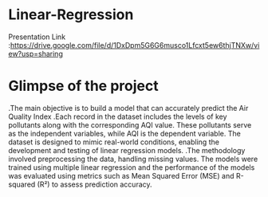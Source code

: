 # Linear-Regression

Presentation Link :https://drive.google.com/file/d/1DxDpm5G6G6musco1Lfcxt5ew6thjTNXw/view?usp=sharing

# Glimpse of the project

.The main objective is to build a model that can accurately predict the Air Quality Index
.Each record in the dataset includes the levels of key pollutants along with the corresponding AQI value. These pollutants serve as the independent variables, while AQI is the dependent variable. The dataset is 
 designed to mimic real-world conditions, enabling the development and testing of linear regression models.
.The methodology involved preprocessing the data, handling missing values. 
The models were trained using multiple linear regression and the performance of the models was evaluated using metrics such as Mean Squared Error (MSE) and R-squared (R²) to assess prediction accuracy.
